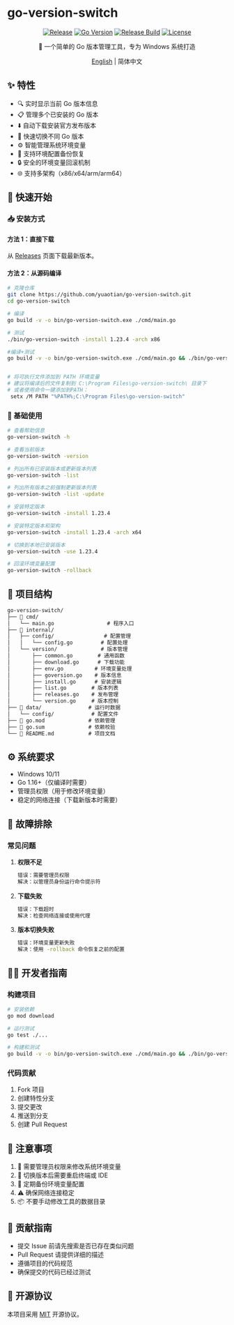 # go-version-switch

<div align="center">

[![Release](https://img.shields.io/github/v/release/yuaotian/go-version-switch?style=flat-square&logo=github&color=blue)](https://github.com/yuaotian/go-version-switch/releases/latest)
[![Go Version](https://img.shields.io/badge/go-%3E%3D%201.16-blue)](https://img.shields.io/badge/go-%3E%3D%201.16-blue)
[![Release Build](https://github.com/yuaotian/go-version-switch/actions/workflows/release.yml/badge.svg)](https://github.com/yuaotian/go-version-switch/actions/workflows/release.yml)
[![License](https://img.shields.io/badge/license-MIT-green)](./LICENSE)

🔄 一个简单的 Go 版本管理工具，专为 Windows 系统打造

[English](./README.md) | 简体中文

</div>

## ✨ 特性

- 🔍 实时显示当前 Go 版本信息
- 📋 管理多个已安装的 Go 版本
- ⬇️ 自动下载安装官方发布版本
- 🔄 快速切换不同 Go 版本
- ⚙️ 智能管理系统环境变量
- 💾 支持环境配置备份恢复
- 🔒 安全的环境变量回滚机制
- 🌐 支持多架构（x86/x64/arm/arm64）

## 🚀 快速开始

### 📥 安装方式

#### 方法 1：直接下载

从 [Releases](https://github.com/yuaotian/go-version-switch/releases) 页面下载最新版本。

#### 方法 2：从源码编译

```bash
# 克隆仓库
git clone https://github.com/yuaotian/go-version-switch.git
cd go-version-switch

# 编译
go build -v -o bin/go-version-switch.exe ./cmd/main.go 

# 测试
./bin/go-version-switch -install 1.23.4 -arch x86

#编译+测试
go build -v -o bin/go-version-switch.exe ./cmd/main.go && ./bin/go-version-switch -install 1.23.4 -arch x86


# 将可执行文件添加到 PATH 环境变量
# 建议将编译后的文件复制到 C:\Program Files\go-version-switch\ 目录下
# 或者使用命令一键添加到PATH：
 setx /M PATH "%PATH%;C:\Program Files\go-version-switch"
```

### 🎯 基础使用

```bash
# 查看帮助信息
go-version-switch -h

# 查看当前版本
go-version-switch -version

# 列出所有已安装版本或更新版本列表
go-version-switch -list

# 列出所有版本之前强制更新版本列表
go-version-switch -list -update

# 安装特定版本
go-version-switch -install 1.23.4

# 安装特定版本和架构
go-version-switch -install 1.23.4 -arch x64

# 切换到本地已安装版本
go-version-switch -use 1.23.4

# 回滚环境变量配置
go-version-switch -rollback
```

## 📁 项目结构

```md
go-version-switch/
├── 📂 cmd/
│   └── main.go                 # 程序入口
├── 📂 internal/
│   ├── config/                # 配置管理
│   │   └── config.go         # 配置处理
│   └── version/              # 版本管理
│       ├── common.go        # 通用函数
│       ├── download.go      # 下载功能
│       ├── env.go          # 环境变量处理
│       ├── goversion.go    # 版本信息
│       ├── install.go      # 安装逻辑
│       ├── list.go        # 版本列表
│       ├── releases.go    # 发布管理
│       └── version.go     # 版本控制
├── 📂 data/               # 运行时数据
│   └── config/            # 配置文件
├── 📄 go.mod              # 依赖管理
├── 📄 go.sum              # 依赖校验
└── 📝 README.md           # 项目文档
```

## ⚙️ 系统要求

- Windows 10/11
- Go 1.16+（仅编译时需要）
- 管理员权限（用于修改环境变量）
- 稳定的网络连接（下载新版本时需要）

## 🔧 故障排除

### 常见问题

1. **权限不足**
   ```bash
   错误：需要管理员权限
   解决：以管理员身份运行命令提示符
   ```

2. **下载失败**
   ```bash
   错误：下载超时
   解决：检查网络连接或使用代理
   ```

3. **版本切换失败**
   ```bash
   错误：环境变量更新失败
   解决：使用 -rollback 命令恢复之前的配置
   ```

## 👨‍💻 开发者指南

### 构建项目

```bash
# 安装依赖
go mod download

# 运行测试
go test ./...

# 构建和测试
go build -v -o bin/go-version-switch.exe ./cmd/main.go && ./bin/go-version-switch -install 1.23.4 -arch x86
```

### 代码贡献

1. Fork 项目
2. 创建特性分支
3. 提交更改
4. 推送到分支
5. 创建 Pull Request

## 📌 注意事项

1. 🔐 需要管理员权限来修改系统环境变量
2. 🔄 切换版本后需要重启终端或 IDE
3. 💾 定期备份环境变量配置
4. ⚠️ 确保网络连接稳定
5. 📦 不要手动修改工具的数据目录

## 🤝 贡献指南

- 提交 Issue 前请先搜索是否已存在类似问题
- Pull Request 请提供详细的描述
- 遵循项目的代码规范
- 确保提交的代码已经过测试

## 📄 开源协议

本项目采用 [MIT](./LICENSE) 开源协议。 